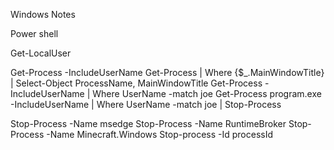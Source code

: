 Windows Notes

Power shell

Get-LocalUser 

Get-Process -IncludeUserName
Get-Process | Where {$_.MainWindowTitle} | Select-Object ProcessName, MainWindowTitle
Get-Process -IncludeUserName | Where UserName -match joe
Get-Process program.exe -IncludeUserName | Where UserName -match joe | Stop-Process

Stop-Process -Name msedge
Stop-Process -Name RuntimeBroker
Stop-Process -Name Minecraft.Windows
Stop-process -Id processId

